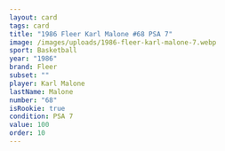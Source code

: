 ```yaml
---
layout: card
tags: card
title: "1986 Fleer Karl Malone #68 PSA 7"
image: /images/uploads/1986-fleer-karl-malone-7.webp
sport: Basketball
year: "1986"
brand: Fleer
subset: ""
player: Karl Malone
lastName: Malone
number: "68"
isRookie: true
condition: PSA 7
value: 100
order: 10
---
```

